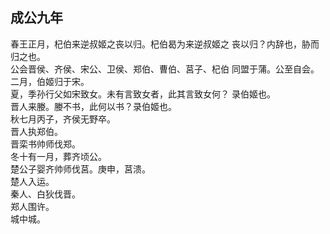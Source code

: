 ## 成公九年

春王正月，杞伯来逆叔姬之丧以归。杞伯曷为来逆叔姬之
丧以归？内辞也，胁而归之也。  
公会晋侯、齐侯、宋公、卫侯、郑伯、曹伯、莒子、杞伯
同盟于蒲。公至自会。  
二月，伯姬归于宋。  
夏，季孙行父如宋致女。未有言致女者，此其言致女何？
录伯姬也。  
晋人来媵。媵不书，此何以书？录伯姬也。  
秋七月丙子，齐侯无野卒。  
晋人执郑伯。  
晋栾书帅师伐郑。  
冬十有一月，葬齐顷公。  
楚公子婴齐帅师伐莒。庚申，莒溃。  
楚人入运。  
秦人、白狄伐晋。  
郑人围许。  
城中城。  

